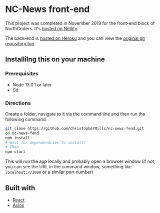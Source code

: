 # NC-News front-end

This project was completed in November 2019 for the front-end block of NorthCoders. It's [hosted on Netlify](https://clm-nc-news-fend.netlify.com).

The back-end is [hosted on Heroku](https://nc-news-bend.herokuapp.com/) and you can view the [original git repository too](https://github.com/christopherMills/backendNews).

## Installilng this on your machine

### Prerequisites

- Node 13.0.1 or later
- Git

### Directions

Create a folder, navigate to it via the command line and then run the following command:

```bash
git clone https://github.com/christopherMills/nc-news-fend.git
cd nc-news-fend
npm install
# Wait for dependendcies to install!
# Then
npm start
```

This will run the app locally and probably open a browser window (if not, you can see the URL in the command window, something like `localhost://3000` or a similar port number)

## Built with

- [React](https://reactjs.org)
- [Axios](https://npmjs.com/package/axios)
